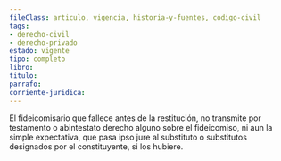 ```yaml
---
fileClass: articulo, vigencia, historia-y-fuentes, codigo-civil
tags:
- derecho-civil
- derecho-privado
estado: vigente
tipo: completo
libro:
titulo:
parrafo:
corriente-juridica:
---
```

El fideicomisario que fallece antes de la restitución, no transmite por testamento o abintestato derecho alguno sobre el fideicomiso, ni aun la simple expectativa, que pasa ipso jure al substituto o substitutos designados por el constituyente, si los hubiere.